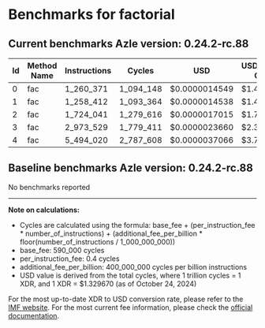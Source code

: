 # Benchmarks for factorial

## Current benchmarks Azle version: 0.24.2-rc.88

| Id  | Method Name | Instructions | Cycles    | USD           | USD/Million Calls |
| --- | ----------- | ------------ | --------- | ------------- | ----------------- |
| 0   | fac         | 1_260_371    | 1_094_148 | $0.0000014549 | $1.45             |
| 1   | fac         | 1_258_412    | 1_093_364 | $0.0000014538 | $1.45             |
| 2   | fac         | 1_724_041    | 1_279_616 | $0.0000017015 | $1.70             |
| 3   | fac         | 2_973_529    | 1_779_411 | $0.0000023660 | $2.36             |
| 4   | fac         | 5_494_020    | 2_787_608 | $0.0000037066 | $3.70             |

## Baseline benchmarks Azle version: 0.24.2-rc.88

No benchmarks reported

---

**Note on calculations:**

-   Cycles are calculated using the formula: base_fee + (per_instruction_fee \* number_of_instructions) + (additional_fee_per_billion \* floor(number_of_instructions / 1_000_000_000))
-   base_fee: 590_000 cycles
-   per_instruction_fee: 0.4 cycles
-   additional_fee_per_billion: 400_000_000 cycles per billion instructions
-   USD value is derived from the total cycles, where 1 trillion cycles = 1 XDR, and 1 XDR = $1.329670 (as of October 24, 2024)

For the most up-to-date XDR to USD conversion rate, please refer to the [IMF website](https://www.imf.org/external/np/fin/data/rms_sdrv.aspx).
For the most current fee information, please check the [official documentation](https://internetcomputer.org/docs/current/developer-docs/gas-cost#execution).
